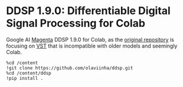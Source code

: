 # DDSP 1.9.0: Differentiable Digital Signal Processing for Colab

Google AI [Magenta](https://magenta.tensorflow.org/) DDSP 1.9.0 for Colab, as the [original repository](https://github.com/magenta/ddsp) is focusing on [VST](https://github.com/magenta/ddsp/releases/tag/v3.1.0) that is incompatible with older models and seemingly Colab.

```
%cd /content
!git clone https://github.com/olaviinha/ddsp.git
%cd /content/ddsp
!pip install .
```
